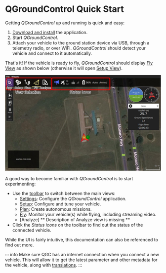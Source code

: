 # QGroundControl Quick Start

Getting _QGroundControl_ up and running is quick and easy:

1. [Download and install](../getting_started/download_and_install.md) the application.
1. Start _QGroundControl_.
1. Attach your vehicle to the ground station device via USB, through a telemetry radio, or over WiFi. _QGroundControl_ should detect your vehicle and connect to it automatically.

That's it! If the vehicle is ready to fly, _QGroundControl_ should display [Fly View](../FlyView/FlyView.md) as shown below (otherwise it will open [Setup View](../SetupView/SetupView.md)).

![](../../../assets/quickstart/fly_view_connected_vehicle.jpg)

A good way to become familiar with _QGroundControl_ is to start experimenting:

- Use the [toolbar](../toolbar/toolbar.md) to switch between the main views:
  - [Settings](../SettingsView/SettingsView.md): Configure the _QGroundControl_ application.
  - [Setup](../SetupView/SetupView.md): Configure and tune your vehicle.
  - [Plan](../PlanView/PlanView.md): Create autonomous missions.
  - [Fly](../FlyView/FlyView.md): Monitor your vehicle(s) while flying, including streaming video.
  - [Analyze] ** Description of Analyze view is missing **
- Click the _Status icons_ on the toolbar to find out the status of the connected vehicle.

While the UI is fairly intuitive, this documentation can also be referenced to find out more.

::: info
Make sure QGC has an internet connection when you connect a new vehicle. This will allow it to get the latest parameter and other metadata for the vehicle, along with [translations](../SettingsView/General.md#miscellaneous).
:::
